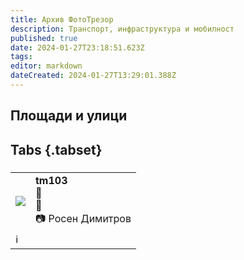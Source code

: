 ```yaml
---
title: Архив ФотоТрезор
description: Транспорт, инфраструктура и мобилност
published: true
date: 2024-01-27T23:18:51.623Z
tags: 
editor: markdown
dateCreated: 2024-01-27T13:29:01.388Z
---
```



## Площади и улици
## Tabs {.tabset}
### 
<!--следващ пост--> 
<div class="table-responsive"><table style="width:100%"><tr>
<td><img src="http://46.10.181.183:1518/trinmo/gallery/rosen-dimitrov/tm103.jpg"></td>
<td><b>tm103</b><br> 🚋 <a href=""></a> <br>📌 <br> 📷 Росен Димитров</td></tr>
  <td colspan=2 >ℹ️ </td></table></div>
  
